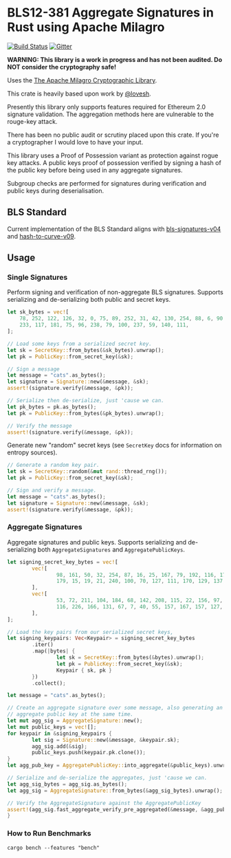 # BLS12-381 Aggregate Signatures in Rust using Apache Milagro

[![Build Status](https://travis-ci.org/sigp/signature-schemes.svg?branch=master)](https://travis-ci.org/sigp/signature-schemes) [![Gitter](https://badges.gitter.im/Join%20Chat.svg)](https://gitter.im/sigp/lighthouse?utm_source=badge&utm_medium=badge&utm_campaign=pr-badge)

**WARNING: This library is a work in progress and has not been audited. Do NOT consider the cryptography safe!**

Uses the [The Apache Milagro Cryptographic Library](https://github.com/apache/incubator-milagro-crypto-rust).

This crate is heavily based upon work by
[@lovesh](https://github.com/lovesh).

Presently this library only supports features required for Ethereum 2.0
signature validation. The aggregation methods here are vulnerable to the
rouge-key attack.

There has been no public audit or scrutiny placed upon this crate. If you're a
cryptographer I would love to have your input.

This library uses a Proof of Possession variant as protection against rogue key attacks.
A public keys proof of possession verified by signing a hash of the public key
before being used in any aggregate signatures.

Subgroup checks are performed for signatures during verification and public keys
during deserialisation.

## BLS Standard

Current implementation of the BLS Standard aligns with [bls-signatures-v04](https://tools.ietf.org/html/draft-irtf-cfrg-bls-signature-04)
and [hash-to-curve-v09](https://tools.ietf.org/html/draft-irtf-cfrg-hash-to-curve-09).

## Usage

### Single Signatures

Perform signing and verification of non-aggregate BLS signatures. Supports
serializing and de-serializing both public and secret keys.

```rust
let sk_bytes = vec![
	78, 252, 122, 126, 32, 0, 75, 89, 252, 31, 42, 130, 254, 88, 6, 90, 138, 202, 135, 194,
	233, 117, 181, 75, 96, 238, 79, 100, 237, 59, 140, 111,
];

// Load some keys from a serialized secret key.
let sk = SecretKey::from_bytes(&sk_bytes).unwrap();
let pk = PublicKey::from_secret_key(&sk);

// Sign a message
let message = "cats".as_bytes();
let signature = Signature::new(&message, &sk);
assert!(signature.verify(&message, &pk));

// Serialize then de-serialize, just 'cause we can.
let pk_bytes = pk.as_bytes();
let pk = PublicKey::from_bytes(&pk_bytes).unwrap();

// Verify the message
assert!(signature.verify(&message, &pk));
```

Generate new "random" secret keys (see `SecretKey` docs for information on
entropy sources).

```rust
// Generate a random key pair.
let sk = SecretKey::random(&mut rand::thread_rng());
let pk = PublicKey::from_secret_key(&sk);

// Sign and verify a message.
let message = "cats".as_bytes();
let signature = Signature::new(&message, &sk);
assert!(signature.verify(&message, &pk));
```

### Aggregate Signatures

Aggregate signatures and public keys. Supports serializing and de-serializing
both `AggregateSignatures` and `AggregatePublicKeys`.

```rust
let signing_secret_key_bytes = vec![
		vec![
				98, 161, 50, 32, 254, 87, 16, 25, 167, 79, 192, 116, 176, 74, 164, 217, 40, 57,
				179, 15, 19, 21, 240, 100, 70, 127, 111, 170, 129, 137, 42, 53,
		],
		vec![
				53, 72, 211, 104, 184, 68, 142, 208, 115, 22, 156, 97, 28, 216, 228, 102, 4, 218,
				116, 226, 166, 131, 67, 7, 40, 55, 157, 167, 157, 127, 143, 13,
		],
];

// Load the key pairs from our serialized secret keys,
let signing_keypairs: Vec<Keypair> = signing_secret_key_bytes
		.iter()
		.map(|bytes| {
				let sk = SecretKey::from_bytes(&bytes).unwrap();
				let pk = PublicKey::from_secret_key(&sk);
				Keypair { sk, pk }
		})
		.collect();

let message = "cats".as_bytes();

// Create an aggregate signature over some message, also generating an
// aggregate public key at the same time.
let mut agg_sig = AggregateSignature::new();
let mut public_keys = vec![];
for keypair in &signing_keypairs {
		let sig = Signature::new(&message, &keypair.sk);
		agg_sig.add(&sig);
		public_keys.push(keypair.pk.clone());
}
let agg_pub_key = AggregatePublicKey::into_aggregate(&public_keys).unwrap();

// Serialize and de-serialize the aggregates, just 'cause we can.
let agg_sig_bytes = agg_sig.as_bytes();
let agg_sig = AggregateSignature::from_bytes(&agg_sig_bytes).unwrap();

// Verify the AggregateSignature against the AggregatePublicKey
assert!(agg_sig.fast_aggregate_verify_pre_aggregated(&message, &agg_pub_key));
}
```

### How to Run Benchmarks

```
cargo bench --features "bench"
```
